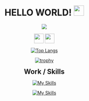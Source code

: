 <h1 align="center">HELLO WORLD! <img src="https://github.com/blackcater/blackcater/raw/main/images/Hi.gif" height="32"/></h1>
<p align="center">
   <a href="https://git.io/typing-svg">
    <img src="https://readme-typing-svg.demolab.com?font=Fira+Code&weight=500&size=24&pause=1000&color=0CCDEB&center=true&width=700&lines=I'm+Yuriy+Orekhov.;I'm+a+Backend+Node.js+and+React+Software+Engineer;Every+day+I'm+expanding+my+knowledge+horizons." /></a>
</p>


<div align="center">


<a href="https://www.linkedin.com/in/yuriy-orekhov/" target="blank"><img align="center" src="https://img.shields.io/badge/Linkedin-0a63bc?style=flat&logo=Linkedin&logoColor=fff" height="30"  /></a>
<a href="https://t.me/yuriy_oreh" target="blank"><img align="center" src="https://img.shields.io/badge/-Telegram-004f76?style=flat-square&logo=Telegram&logoColor=fff"  height="30"  /></a>

<!-- [![Top Langs](https://github-readme-stats.vercel.app/api/top-langs/?username=yuriy-o&langs_count=8&theme=dracula&color=B994E6&bg_color=2B2D3D&layout=compact)](https://github.com/yuriy-o/github-readme-stats) -->

[![Top Langs](https://github-readme-stats.vercel.app/api/top-langs/?username=yuriy-o&langs_count=6&layout=compact&theme=gotham)](https://github.com/yuriy-o/github-readme-stats) 

[![trophy](https://github-profile-trophy.vercel.app/?username=yuriy-o&theme=onedark)](https://github.com/yuriy-o/github-profile-trophy)

</div>












<div align="center">
<h2 align="center" style="margin: 5px 10px;">Work / Skills</h2> 

[![My Skills](https://skillicons.dev/icons?i=javascript,react,nodejs,redux,html,css,sass,mongodb,express,firebase,mysql,postman&theme=dark)](https://skillicons.dev)

[![My Skills](https://skillicons.dev/icons?i=vscode,git,github,gitlab,figma&theme=dark)](https://skillicons.dev)
</div>


